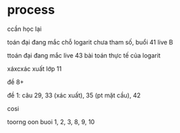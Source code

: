 # process

ccần học lại 

toán đại đang mắc chỗ logarit chưa tham số, buổi 41 live B 

ttoán đại đang mắc live 43 bài toán thực tế của logarit


xáxcxác xuất lớp 11

đề 8+ 

đề 1: câu 29, 33 (xác xuất), 35 (pt mặt cầu), 42

cosi

toorng oon 
buoi 1, 2, 3, 8, 9, 10